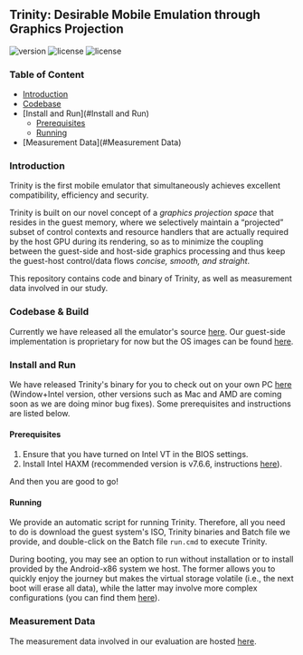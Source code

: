 ## Trinity: Desirable Mobile Emulation through Graphics Projection

![version](https://img.shields.io/badge/Version-Beta-yellow "Beta")
![license](https://img.shields.io/badge/GuestOS-Androidx86-green "Android")
![license](https://img.shields.io/badge/Licence-GPLv2-blue.svg "Apache")


### Table of Content

* [Introduction](#Introduction)
* [Codebase](#Codebase)
* [Install and Run](#Install and Run)
  * [Prerequisites](#Prerequisites)
  * [Running](#Running)
* [Measurement Data](#Measurement Data)

### Introduction

Trinity is the first mobile emulator that simultaneously achieves excellent compatibility, efficiency and security. 

Trinity is built on our novel concept of a *graphics projection space* that resides in the guest memory, where we selectively maintain a “projected” subset of control contexts and resource handlers that are actually required by the host GPU during its rendering, so as to minimize
the coupling between the guest-side and host-side graphics processing and thus keep the guest-host control/data flows *concise, smooth, and straight*.

This repository contains code and binary of Trinity, as well as measurement data involved in our study.

### Codebase & Build

Currently we have released all the emulator's source [here](https://github.com/TrinityEmulator/TrinityEmulator). Our guest-side implementation is proprietary for now but the OS images can be found [here](https://github.com/TrinityEmulator/TrinityEmulator/releases/tag/Trinity-init-release). 

### Install and Run

We have released Trinity's binary for you to check out on your own PC [here](https://github.com/TrinityEmulator/TrinityEmulator/releases/tag/Trinity-init-release) (Window+Intel version, other versions such as Mac and AMD are coming soon as we are doing minor bug fixes). Some prerequisites and instructions are listed below.

#### Prerequisites

1. Ensure that you have turned on Intel VT in the BIOS settings.
2. Install Intel HAXM (recommended version is v7.6.6, instructions [here](https://github.com/intel/haxm/wiki/Installation-Instructions-on-Windows)).

And then you are good to go!

#### Running

We provide an automatic script for running Trinity. Therefore, all you need to do is download the guest system's ISO, Trinity binaries and Batch file we provide, and double-click on the Batch file `run.cmd` to execute Trinity.

During booting, you may see an option to run without installation or to install provided by the Android-x86 system we host. The former allows you to quickly enjoy the journey but makes the virtual storage volatile (i.e., the next boot will erase all data), while the latter may involve more complex configurations (you can find them [here](https://www.android-x86.org/installhowto.html)).

### Measurement Data

The measurement data involved in our evaluation are hosted [here](https://drive.google.com/drive/folders/1OjvQdG02EX8Wx1TlncvO0fk888q1k5Mg?usp=sharing).

